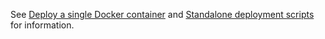 See [Deploy a single Docker container](../docs/deployStandalone.md) and [Standalone deployment scripts](../docs/deployStandaloneScripts.md) for information.